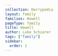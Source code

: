 ```yaml
---
collection: Harrypedia
layout: family
families: Howell
pageType: family
title: Howell
author: Luke Schierer
tags: ["family"]
sidebar:
  order: 1
---
```

